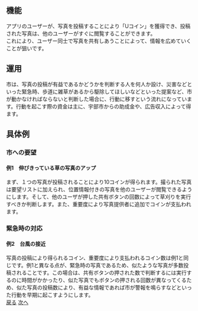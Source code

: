 ## 機能  
アプリのユーザーが、写真を投稿することにより「Uコイン」を獲得でき、投稿された写真は、他のユーザーがすぐに閲覧することができます。  
これにより、ユーザー同士で写真を共有しあうことによって、情報を広めていくことが狙いです。
## 運用  
市は、写真の投稿が有益であるかどうかを判断する人を何人か設け、災害などといった緊急時、歩道に雑草があるから駆除してほしいなどといった提案など、市が動かなければならないと判断した場合に、行動に移すという流れになっています。行動を起こす際の資金は主に、宇部市からの助成金や、広告収入によって得ます。  
## 具体例  
### 市への要望  
#### 例1　伸びきっている草の写真のアップ  
まず、１つの写真が投稿されることにより10コインが得られます。撮られた写真は要望リストに加えられ、位置情報付きの写真を他のユーザーが閲覧できるようにします。そして、他のユーザが押した共有ボタンの回数によって草刈りを実行すべきか判断します。また、重要度により写真提供者に追加でコインが支払われます。
### 緊急時の対応
#### 例2　台風の接近
写真の投稿により得られるコイン、重要度により支払われるコイン数は例1と同じです。例1と異なる点が、緊急時の写真であるため、似たような写真が多数投稿されることです。この場合は、共有ボタンの押された数で判断するには実行するのに時間がかかったり、似た写真でもボタンの押される回数が異なってくるため、似た写真の投稿数により、有益な情報であれば市が警報を鳴らすなどといった行動を早期に起こすようにします。  
[戻る](https://RF215048.github.io/Uapps/page1.md)
[次へ](https://RF215048.github.io/Uapps/page3.md)

